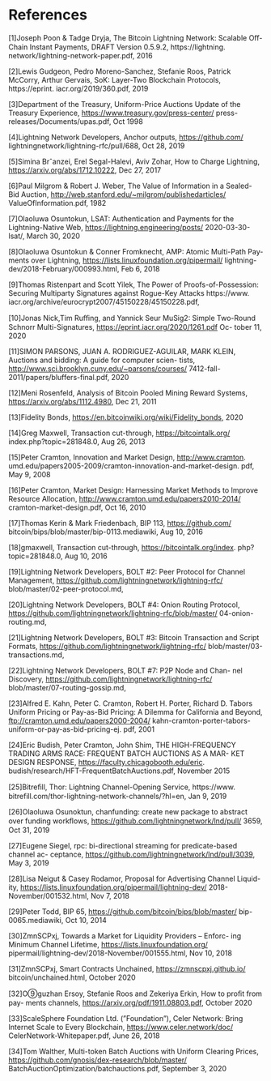 # References

[1]Joseph Poon & Tadge Dryja, The Bitcoin Lightning Network: Scalable Oﬀ- Chain Instant Payments, DRAFT Version 0.5.9.2, https://lightning. network/lightning-network-paper.pdf, 2016

[2]Lewis Gudgeon, Pedro Moreno-Sanchez, Stefanie Roos, Patrick McCorry, Arthur Gervais, SoK: Layer-Two Blockchain Protocols, https://eprint. iacr.org/2019/360.pdf, 2019

[3]Department of the Treasury, Uniform-Price Auctions Update of the Treasury Experience, https://www.treasury.gov/press-center/ press-releases/Documents/upas.pdf, Oct 1998

[4]Lightning Network Developers, Anchor outputs, https://github.com/ lightningnetwork/lightning-rfc/pull/688, Oct 28, 2019

[5]Simina  Brˆanzei,  Erel  Segal-Halevi,  Aviv  Zohar,  How  to  Charge  Lightning, https://arxiv.org/abs/1712.10222, Dec 27, 2017

[6]Paul Milgrom & Robert J. Weber, The Value of Information in a Sealed- Bid Auction, http://web.stanford.edu/~milgrom/publishedarticles/ ValueOfInformation.pdf, 1982

[7]Olaoluwa Osuntokun, LSAT: Authentication and Payments for the Lightning-Native       Web,	https://lightning.engineering/posts/ 2020-03-30-lsat/, March 30, 2020

[8]Olaoluwa Osuntokun & Conner Fromknecht, AMP: Atomic Multi-Path Pay- ments over Lightning, https://lists.linuxfoundation.org/pipermail/ lightning-dev/2018-February/000993.html, Feb 6, 2018

[9]Thomas Ristenpart and Scott Yilek, The Power of Proofs-of-Possession: Securing Multiparty Signatures against Rogue-Key Attacks https://www. iacr.org/archive/eurocrypt2007/45150228/45150228.pdf,

[10]Jonas Nick,Tim Ruﬃng, and Yannick Seur MuSig2: Simple Two-Round Schnorr Multi-Signatures, https://eprint.iacr.org/2020/1261.pdf  Oc- tober 11, 2020

[11]SIMON PARSONS, JUAN A. RODRIGUEZ-AGUILAR,  MARK KLEIN,   Auctions   and   bidding:    A    guide    for    computer    scien- tists,	http://www.sci.brooklyn.cuny.edu/~parsons/courses/ 7412-fall-2011/papers/bluffers-final.pdf, 2020

[12]Meni Rosenfeld, Analysis of Bitcoin Pooled Mining Reward Systems, https://arxiv.org/abs/1112.4980, Dec 21, 2011

[13]Fidelity     Bonds,      https://en.bitcoinwiki.org/wiki/Fidelity_bonds, 2020

[14]Greg Maxwell, Transaction cut-through, https://bitcointalk.org/ index.php?topic=281848.0, Aug 26, 2013

[15]Peter Cramton, Innovation and Market Design, http://www.cramton. umd.edu/papers2005-2009/cramton-innovation-and-market-design.      pdf, May 9, 2008

[16]Peter Cramton, Market Design: Harnessing Market Methods to Improve Resource Allocation, http://www.cramton.umd.edu/papers2010-2014/ cramton-market-design.pdf, Oct 16, 2010

[17]Thomas Kerin & Mark Friedenbach, BIP 113, https://github.com/ bitcoin/bips/blob/master/bip-0113.mediawiki, Aug 10, 2016

[18]gmaxwell, Transaction cut-through, https://bitcointalk.org/index. php?topic=281848.0, Aug 10, 2016

[19]Lightning Network Developers, BOLT #2: Peer Protocol for Channel Management, https://github.com/lightningnetwork/lightning-rfc/ blob/master/02-peer-protocol.md,

[20]Lightning Network Developers,  BOLT #4:	Onion Routing Protocol, https://github.com/lightningnetwork/lightning-rfc/blob/master/ 04-onion-routing.md,

[21]Lightning Network Developers, BOLT #3: Bitcoin Transaction and Script Formats,	https://github.com/lightningnetwork/lightning-rfc/ blob/master/03-transactions.md,

[22]Lightning Network Developers, BOLT #7: P2P Node and Chan-  nel Discovery, https://github.com/lightningnetwork/lightning-rfc/ blob/master/07-routing-gossip.md,

[23]Alfred E. Kahn, Peter C. Cramton, Robert H. Porter, Richard D. Tabors    Uniform    Pricing    or Pay-as-Bid   Pricing:	A Dilemma for California	and	Beyond,	ftp://cramton.umd.edu/papers2000-2004/ kahn-cramton-porter-tabors-uniform-or-pay-as-bid-pricing-ej.           pdf, 2001

[24]Eric Budish, Peter Cramton, John Shim, THE HIGH-FREQUENCY TRADING ARMS RACE: FREQUENT BATCH AUCTIONS AS A MAR- KET DESIGN RESPONSE, https://faculty.chicagobooth.edu/eric. budish/research/HFT-FrequentBatchAuctions.pdf, November 2015

[25]Bitreﬁll, Thor: Lightning Channel-Opening Service, https://www. bitrefill.com/thor-lightning-network-channels/?hl=en, Jan 9, 2019

[26]Olaoluwa Osunoktun, chanfunding: create new package to abstract over funding    workﬂows,     https://github.com/lightningnetwork/lnd/pull/ 3659, Oct 31, 2019

[27]Eugene Siegel, rpc: bi-directional streaming for predicate-based channel ac- ceptance,    https://github.com/lightningnetwork/lnd/pull/3039,     May 3, 2019

[28]Lisa Neigut & Casey Rodamor, Proposal for Advertising Channel Liquid- ity, https://lists.linuxfoundation.org/pipermail/lightning-dev/ 2018-November/001532.html, Nov 7, 2018

[29]Peter Todd, BIP 65, https://github.com/bitcoin/bips/blob/master/ bip-0065.mediawiki, Oct 10, 2014

[30]ZmnSCPxj,  Towards  a  Market  for  Liquidity  Providers  –  Enforc-  ing Minimum Channel Lifetime, https://lists.linuxfoundation.org/ pipermail/lightning-dev/2018-November/001555.html, Nov 10, 2018

[31]ZmnSCPxj, Smart Contracts Unchained, https://zmnscpxj.github.io/ bitcoin/unchained.html, October 2020

[32]O⑨guzhan Ersoy, Stefanie Roos and Zekeriya Erkin, How to proﬁt from pay- ments channels, https://arxiv.org/pdf/1911.08803.pdf, October 2020

[33]ScaleSphere Foundation Ltd. (”Foundation”), Celer Network: Bring Internet Scale to Every Blockchain, https://www.celer.network/doc/ CelerNetwork-Whitepaper.pdf, June 26, 2018

[34]Tom  Walther,  Multi-token   Batch   Auctions   with   Uniform   Clearing Prices, https://github.com/gnosis/dex-research/blob/master/ BatchAuctionOptimization/batchauctions.pdf, September 3, 2020
